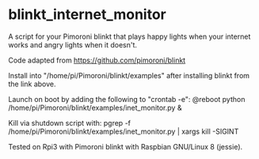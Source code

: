 # blinkt_internet_monitor
A script for your Pimoroni blinkt that plays happy lights when your internet works and angry lights when it doesn't.

Code adapted from https://github.com/pimoroni/blinkt

Install into "/home/pi/Pimoroni/blinkt/examples" after installing blinkt from
the link above.

Launch on boot by adding the following to "crontab -e":
@reboot python /home/pi/Pimoroni/blinkt/examples/inet_monitor.py &

Kill via shutdown script with:
pgrep -f /home/pi/Pimoroni/blinkt/examples/inet_monitor.py | xargs kill -SIGINT

Tested on Rpi3 with Pimoroni blinkt with Raspbian GNU/Linux 8 (jessie).
